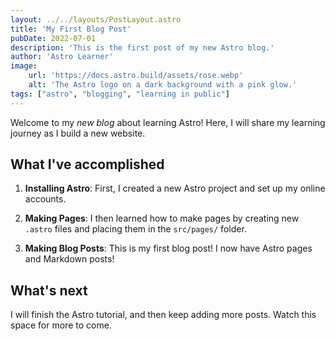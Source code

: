 ```yaml
---
layout: ../../layouts/PostLayout.astro
title: 'My First Blog Post'
pubDate: 2022-07-01
description: 'This is the first post of my new Astro blog.'
author: 'Astro Learner'
image:
    url: 'https://docs.astro.build/assets/rose.webp'
    alt: 'The Astro logo on a dark background with a pink glow.'
tags: ["astro", "blogging", "learning in public"]
---
```


Welcome to my _new blog_ about learning Astro! Here, I will share my learning journey as I build a new website.

## What I've accomplished

1. **Installing Astro**: First, I created a new Astro project and set up my online accounts.

2. **Making Pages**: I then learned how to make pages by creating new `.astro` files and placing them in the `src/pages/` folder.

3. **Making Blog Posts**: This is my first blog post! I now have Astro pages and Markdown posts!

## What's next

I will finish the Astro tutorial, and then keep adding more posts. Watch this space for more to come.